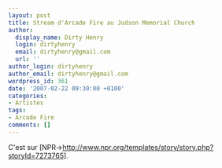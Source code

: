 ```yaml
---
layout: post
title: Stream d'Arcade Fire au Judson Memorial Church
author:
  display_name: Dirty Henry
  login: dirtyhenry
  email: dirtyhenry@gmail.com
  url: ''
author_login: dirtyhenry
author_email: dirtyhenry@gmail.com
wordpress_id: 361
date: '2007-02-22 09:30:00 +0100'
categories:
- Artistes
tags:
- Arcade Fire
comments: []
---
```

C'est sur [NPR->http://www.npr.org/templates/story/story.php?storyId=7273765].
